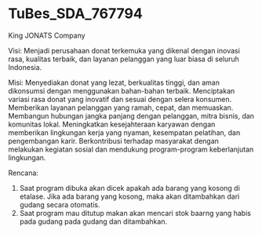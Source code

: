 # TuBes_SDA_767794
King JONATS Company

Visi:
Menjadi perusahaan donat terkemuka yang dikenal dengan inovasi rasa, kualitas terbaik, dan layanan pelanggan yang luar biasa di seluruh Indonesia.

Misi:
Menyediakan donat yang lezat, berkualitas tinggi, dan aman dikonsumsi dengan menggunakan bahan-bahan terbaik.
Menciptakan variasi rasa donat yang inovatif dan sesuai dengan selera konsumen.
Memberikan layanan pelanggan yang ramah, cepat, dan memuaskan.
Membangun hubungan jangka panjang dengan pelanggan, mitra bisnis, dan komunitas lokal.
Meningkatkan kesejahteraan karyawan dengan memberikan lingkungan kerja yang nyaman, kesempatan pelatihan, dan pengembangan karir.
Berkontribusi terhadap masyarakat dengan melakukan kegiatan sosial dan mendukung program-program keberlanjutan lingkungan.

Rencana:
1. Saat program dibuka akan dicek apakah ada barang yang kosong di etalase. Jika ada barang yang kosong, maka akan ditambahkan dari gudang secara otomatis.
2. Saat program mau ditutup makan akan mencari stok baarng yang habis pada gudang pada gudang dan ditambahkan.

